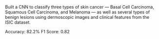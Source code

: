 Built a CNN to classify three types of skin cancer — Basal Cell Carcinoma, Squamous Cell Carcinoma, and Melanoma — as well as several types of benign lesions using dermoscopic images and clinical features from the ISIC dataset. 

Accuracy: 82.2%
F1 Score: 0.82
